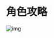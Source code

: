 # 角色攻略

<img src="https://upload-bbs.mihoyo.com/upload/2022/05/03/74019947/7a06d089cd03ecd1f4a0bd741261de7d_1833075733883572946.png?x-oss-process=image/auto-orient,0/interlace,1/format,png" alt="img"  />

